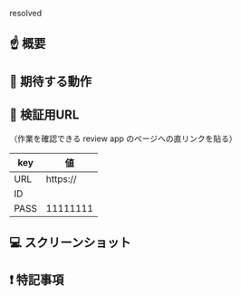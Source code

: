 resolved 

## :point_up: 概要

## :pray: 期待する動作

## 🔗  検証用URL
（作業を確認できる review app のページへの直リンクを貼る）

key   |  値
----- | -----
URL  | https://
ID      | 
PASS | 11111111


## :computer: スクリーンショット

## :exclamation: 特記事項
